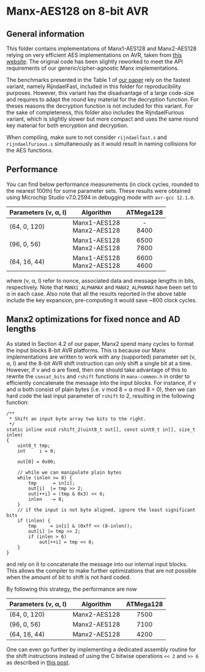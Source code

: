 # Manx-AES128 on 8-bit AVR

## General information
This folder contains implementations of Manx1-AES128 and Manx2-AES128 relying on very efficient AES implementations on AVR, taken from [this website](http://point-at-infinity.org/avraes/).
The original code has been slightly reworked to meet the API requirements of our generic/cipher-agnostic Manx implementations.

The benchmarks presented in the Table 1 of [our paper](https://eprint.iacr.org/) rely on the fastest variant, namely RijndaelFast, included in this folder for reproducibility purposes. However, this variant has the disadvantage of a large code-size and requires to adapt the round key material for the decryption function. For theses reasons the decryption function is not included for this variant.
For the sake of completeness, this folder also includes the RijndaelFurious variant, which is slightly slower but more compact and uses the same round key material for both encryption and decryption.

When compiling, make sure to not consider `rijndaelfast.s` and `rijndaelfurious.s` simultaneously as it would result in naming collisions for the AES functions.

## Performance

You can find below performance measurements (in clock cycles, rounded to the nearest 100th) for some parameter sets. These results were obtained using Microchip Studio v7.0.2594 in debugging mode with `avr-gcc 12.1.0`.

| Parameters (ν, α, l) | Algorithm                    | ATMega128     |
|:---------------------|:----------------------------:|:-------------:|
| (64, 0, 120)         | Manx1-AES128<br>Manx2-AES128 | -<br>8400     |
| (96, 0,  56)         | Manx1-AES128<br>Manx2-AES128 | 6500<br>7600  |
| (64, 16, 44)         | Manx1-AES128<br>Manx2-AES128 | 6600<br>4600  |

where (ν, α, l) refer to nonce, associated data and message lengths in bits, respectively. Note that `MANX1_ALPHAMAX` and `MANX2_ALPHAMAX` have been set to α in each case.
Also note that all the results reported in the above table include the key expansion, pre-computing it would save ~800 clock cycles.

## Manx2 optimizations for fixed nonce and AD lengths

As stated in Section 4.2 of our paper, Manx2 spend many cycles to format the input blocks 8-bit AVR platforms. This is because our Manx implementations are written to work with any (supported) parameter set (ν, α, l) and the 8-bit AVR shift instruction can only shift a single bit at a time. However, if ν and α are fixed, then one should take advantage of this to rewrite the `concat_bits` and `rshift` functions in `manx-common.h` in order to efficiently concatenate the message into the input blocks.
For instance, if ν and α both consist of plain bytes (i.e. ν mod 8 = α mod 8 = 0), then we can hard code the last input parameter of `rshift` to 2, resulting in the following function:
```
/**
 * Shift an input byte array two bits to the right.
 */
static inline void rshift_2(uint8_t out[], const uint8_t in[], size_t inlen)
{   
    uint8_t tmp;
    int     i = 0;

    out[0] = 0x00;

    // while we can manipulate plain bytes
    while (inlen >= 8) {
        tmp      = in[i];
        out[i]  |= tmp >> 2;
        out[++i] = (tmp & 0x3) << 6;
        inlen   -= 8;
    }
    // if the input is not byte aligned, ignore the least significant bits
    if (inlen) {
        tmp     = in[i] & (0xff << (8-inlen));
        out[i] |= tmp >> 2;
        if (inlen > 6)
            out[++i] = tmp << 6;
    }
}
```
and rely on it to concatenate the message into our internal input blocks.
This allows the compiler to make further optimizations that are not possible when the amount of bit to shift is not hard coded. 

By following this strategy, the performance are now

| Parameters (ν, α, l) | Algorithm    | ATMega128     |
|:---------------------|:------------:|:-------------:|
| (64, 0, 120)         | Manx2-AES128 | 7500          |
| (96, 0,  56)         | Manx2-AES128 | 7100          |
| (64, 16, 44)         | Manx2-AES128 | 4200          |

One can even go further by implementing a dedicated assembly routine for the shift instructions instead of using the C bitwise operations `<< 2` and `>> 6` as described in [this post](https://aykevl.nl/2021/02/avr-bitshift).
